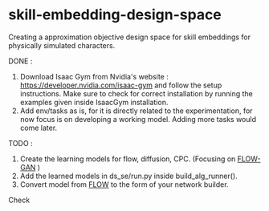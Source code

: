 # skill-embedding-design-space
Creating a approximation objective design space for skill embeddings for physically simulated characters.

DONE :
1. Download Isaac Gym from Nvidia's website : https://developer.nvidia.com/isaac-gym and follow the setup instructions. Make sure to check for correct installation by running the examples given inside IsaacGym installation.
2. Add env/tasks as is, for it is directly related to the experimentation, for now focus is on developing a working model. Adding more tasks would come later.

TODO :
1. Create the learning models for flow, diffusion, CPC. (Focusing on [FLOW-GAN](https://lilianweng.github.io/posts/2018-10-13-flow-models/#types-of-generative-models ) )
2.	Add the learned models in ds_se/run.py inside build_alg_runner().
3.  Convert model from [FLOW](https://github.com/ikostrikov/pytorch-flows/blob/master/flows.py) to the form of your network builder.

Check